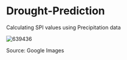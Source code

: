 # Drought-Prediction
Calculating SPI values using Precipitation data

![639436](https://www.americangeosciences.org/sites/default/files/styles/ci__650_x_430_/public/CI-Drought-USGS-075-04212016-600-400px.jpg?itok=xFrCMWR-)

Source: Google Images
